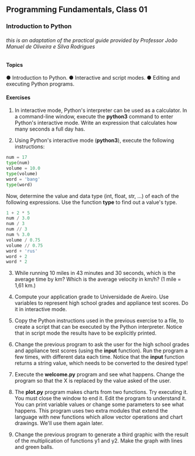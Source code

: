 ## Programming Fundamentals, Class 01

### Introduction to Python

###### this is an adaptation of the practical guide provided by Professor João Manuel de Oliveira e Silva Rodrigues



#### Topics

● Introduction to Python.
● Interactive and script modes.
● Editing and executing Python programs.

#### Exercises

1. In interactive mode, Python's interpreter can be used as a calculator. In a command-line window, execute the **python3** command to enter Python's interactive mode. Write an expression that calculates how many seconds a full day has.

  

2. Using Python's interactive mode (**python3**), execute the following instructions:

```python
num = 17
type(num)
volume = 10.0
type(volume)
word = 'bang'
type(word)
```

Now, determine the value and data type (int, float, str, ...) of each of the following expressions. Use the function **type** to find out a value's type.

```python
1 + 2 * 5
num / 3.0
num / 3
num // 3
num % 3.0
volume / 0.75
volume // 0.75
word + 'rus'
word + 2
word * 2


```



3. While running 10 miles in 43 minutes and 30 seconds, which is the average time by km? Which is the average velocity in km/h? (1 mile = 1,61 km.)

   

4. Compute your application grade to Universidade de Aveiro. Use variables to represent high school grades and appliance test scores. Do it in interactive mode.

   

5. Copy the Python instructions used in the previous exercise to a file, to create a script that can be executed by the Python interpreter. Notice that in script mode the results have to be explicitly printed.

   

6. Change the previous program to ask the user for the high school grades and appliance test scores (using the **input** function). Run the program a few times, with different data each time. Notice that the **input** function returns a string value, which needs to be converted to the desired type!

   

7. Execute the **welcome.py** program and see what happens. Change the program so that the X is replaced by the value asked of the user.

   

8. The **plot.py** program makes charts from two functions. Try executing it. You must close the window to end it. Edit the program to understand it. You can print variable values or change some parameters to see what happens. This program uses two extra modules that extend the language with new functions which allow vector operations and chart drawings. We'll use them again later.

  

9. Change the previous program to generate a third graphic with the result of the multiplication of functions y1 and y2. Make the graph with lines and green balls.
